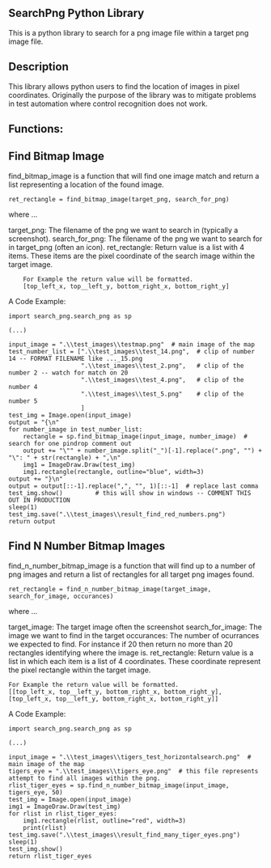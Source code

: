 SearchPng Python Library
-----------------------------------------
This is a python library to search for a png image file within a target png image file.

Description
------------
This library allows python users to find the location of images in pixel coordinates.
Originally the purpose of the library was to mitigate problems in test automation where control recognition does not work.


Functions:
---------------
Find Bitmap Image
-----------------------
find_bitmap_image is a function that will find one image match and return a list representing a 
location of the found image.

	ret_rectangle = find_bitmap_image(target_png, search_for_png)

where ... 

target_png: The filename of the png we want to search in (typically a screenshot).
search_for_png: The filename of the png we want to search for in target_png (often an icon).
ret_rectangle: Return value is a list with 4 items.  These items are the pixel coordinate of the search image within the target image.

		For Example the return value will be formatted.
		[top_left_x, top__left_y, bottom_right_x, bottom_right_y]



A Code Example:

    import search_png.search_png as sp

    (...)

    input_image = ".\\test_images\\testmap.png"  # main image of the map
    test_number_list = [".\\test_images\\test_14.png",  # clip of number 14 -- FORMAT FILENAME like ..._15.png
                        ".\\test_images\\test_2.png",   # clip of the number 2 -- watch for match on 20
                        ".\\test_images\\test_4.png",   # clip of the number 4
                        ".\\test_images\\test_5.png"    # clip of the number 5
                        ]
    test_img = Image.open(input_image)
    output = "{\n"
    for number_image in test_number_list:
        rectangle = sp.find_bitmap_image(input_image, number_image)  # search for one pindrop comment out
        output += "\"" + number_image.split("_")[-1].replace(".png", "") + "\": " + str(rectangle) + ",\n"
        img1 = ImageDraw.Draw(test_img)
        img1.rectangle(rectangle, outline="blue", width=3)
    output += "}\n"
    output = output[::-1].replace(",", "", 1)[::-1]  # replace last comma
    test_img.show()         # this will show in windows -- COMMENT THIS OUT IN PRODUCTION
    sleep(1)
    test_img.save(".\\test_images\\result_find_red_numbers.png")
    return output


Find N Number Bitmap Images
-----------------------------------
find_n_number_bitmap_image is a function that will find up to a number of png images and return a list of 
	rectangles for all target png images found.

	ret_rectangle = find_n_number_bitmap_image(target_image, search_for_image, occurances)

where ...

target_image: The target image often the screenshot
search_for_image: The image we want to find in the target
occurances: The number of ocurrances we expected to find. For instance if 20 then 
	return no more than 20 rectangles identifying where the image is.
ret_rectangle: Return value is a list in which each item is a list of 4 coordinates.  These coordinate represent the pixel rectangle within the target image.

	For Example the return value will be formatted.
	[[top_left_x, top__left_y, bottom_right_x, bottom_right_y], [top_left_x, top__left_y, bottom_right_x, bottom_right_y]]


A Code Example:

    import search_png.search_png as sp

    (...)

    input_image = ".\\test_images\\tigers_test_horizontalsearch.png"  # main image of the map
    tigers_eye = ".\\test_images\\tigers_eye.png"  # this file represents attempt to find all images within the png.
    rlist_tiger_eyes = sp.find_n_number_bitmap_image(input_image, tigers_eye, 50)
    test_img = Image.open(input_image)
    img1 = ImageDraw.Draw(test_img)
    for rlist in rlist_tiger_eyes:
        img1.rectangle(rlist, outline="red", width=3)
        print(rlist)
    test_img.save(".\\test_images\\result_find_many_tiger_eyes.png")
    sleep(1)
    test_img.show()
    return rlist_tiger_eyes


